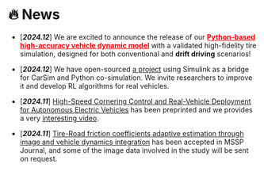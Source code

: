 # 🔥 News
- [***2024.12***] We are excited to announce the release of our 
<a href="https://github.com/sean-shiyuez/High-Accuracy-Vehicle-Dynamic-Model" style="color: red;"><b>Python-based high-accuracy vehicle dynamic model</b></a> 
with a validated high-fidelity tire simulation, designed for both conventional and <b>drift driving</b> scenarios!

- [***2024.12***] We have open-sourced [a project](https://github.com/sean-shiyuez/Carsim_python_RL) using Simulink as a bridge for CarSim and Python co-simulation. We invite researchers to improve it and develop RL algorithms for real vehicles.
- [***2024.11***] [High-Speed Cornering Control and Real-Vehicle Deployment for Autonomous Electric Vehicles](https://arxiv.org/abs/2411.11762) has been preprinted and we provides a very [interesting video](https://www.youtube.com/watch?v=5wp67FcpfL8).
- [***2024.11***] [Tire-Road friction coefficients adaptive estimation through image and vehicle dynamics integration](https://drive.google.com/file/d/1zTifikSaW06fIksXDjQr9h7dws8O3gsA/view?usp=share_link) has been accepted in MSSP Journal, and some of the image data involved in the study will be sent on request.

